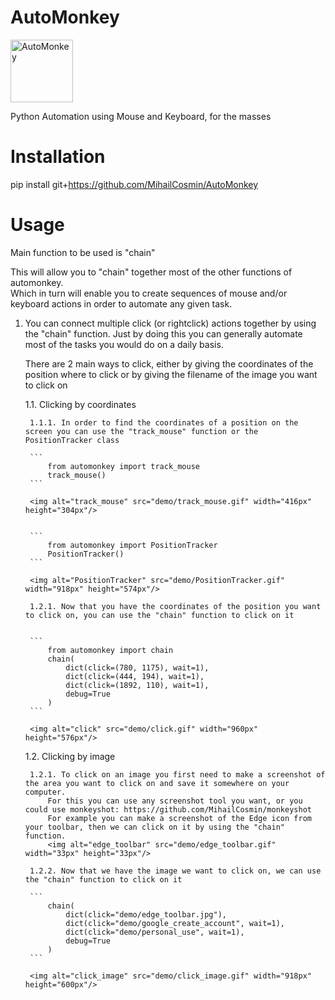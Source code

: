 # AutoMonkey
<img alt="AutoMonkey" src="img/monkey.ico" width="100px" height="100px"/>

Python Automation using Mouse and Keyboard, for the masses

# Installation
pip install git+https://github.com/MihailCosmin/AutoMonkey

# Usage
Main function to be used is "chain"  

This will allow you to "chain" together most of the other functions of automonkey.  
Which in turn will enable you to create sequences of mouse and/or keyboard actions in order to automate any given task.

1. You can connect multiple click (or rightclick) actions together by using the "chain" function. Just by doing this you can generally automate most of the tasks you would do on a daily basis.

    There are 2 main ways to click, either by giving the coordinates of the position where to click or by giving the filename of the image you want to click on

    1.1. Clicking by coordinates

        1.1.1. In order to find the coordinates of a position on the screen you can use the "track_mouse" function or the PositionTracker class

        ```
            from automonkey import track_mouse
            track_mouse()
        ```

        <img alt="track_mouse" src="demo/track_mouse.gif" width="416px" height="304px"/>


        ```
            from automonkey import PositionTracker
            PositionTracker()
        ```

        <img alt="PositionTracker" src="demo/PositionTracker.gif" width="918px" height="574px"/>

        1.2.1. Now that you have the coordinates of the position you want to click on, you can use the "chain" function to click on it


        ```
            from automonkey import chain
            chain(  
                dict(click=(780, 1175), wait=1),  
                dict(click=(444, 194), wait=1),  
                dict(click=(1892, 110), wait=1),  
                debug=True  
            )
        ```

        <img alt="click" src="demo/click.gif" width="960px" height="576px"/>

    1.2. Clicking by image

        1.2.1. To click on an image you first need to make a screenshot of the area you want to click on and save it somewhere on your computer.
            For this you can use any screenshot tool you want, or you could use monkeyshot: https://github.com/MihailCosmin/monkeyshot
            For example you can make a screenshot of the Edge icon from your toolbar, then we can click on it by using the "chain" function.
            <img alt="edge_toolbar" src="demo/edge_toolbar.gif" width="33px" height="33px"/>

        1.2.2. Now that we have the image we want to click on, we can use the "chain" function to click on it

        ```
            chain(
                dict(click="demo/edge_toolbar.jpg"),
                dict(click="demo/google_create_account", wait=1),
                dict(click="demo/personal_use", wait=1),
                debug=True
            )
        ```

        <img alt="click_image" src="demo/click_image.gif" width="918px" height="600px"/>